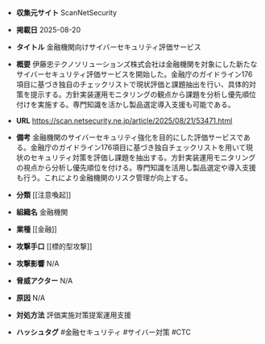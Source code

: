 - **収集元サイト**
ScanNetSecurity

- **掲載日**
2025-08-20

- **タイトル**
金融機関向けサイバーセキュリティ評価サービス

- **概要**
伊藤忠テクノソリューションズ株式会社は金融機関を対象にした新たなサイバーセキュリティ評価サービスを開始した。金融庁のガイドライン176項目に基づき独自のチェックリストで現状評価と課題抽出を行い、具体的対策を提示する。方針実装運用モニタリングの観点から課題を分析し優先順位付けを実施する。専門知識を活かし製品選定導入支援も可能である。

- **URL**
https://scan.netsecurity.ne.jp/article/2025/08/21/53471.html

- **備考**
金融機関のサイバーセキュリティ強化を目的にした評価サービスである。金融庁のガイドライン176項目に基づき独自チェックリストを用いて現状のセキュリティ対策を評価し課題を抽出する。方針実装運用モニタリングの視点から分析し優先順位を付ける。専門知識を活用し製品選定や導入支援も行う。これにより金融機関のリスク管理が向上する。

- **分類**
[[注意喚起]]

- **組織名**
金融機関

- **業種**
[[金融]]

- **攻撃手口**
[[標的型攻撃]]

- **攻撃影響**
N/A

- **脅威アクター**
N/A

- **原因**
N/A

- **対処方法**
評価実施対策提案運用支援

- **ハッシュタグ**
#金融セキュリティ #サイバー対策 #CTC
